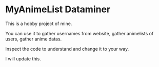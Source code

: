 # MyAnimeList Dataminer

This is a hobby project of mine. 

You can use it to gather usernames from website, gather animelists of users, gather anime datas.

Inspect the code to understand and change it to your way.

I will update this.